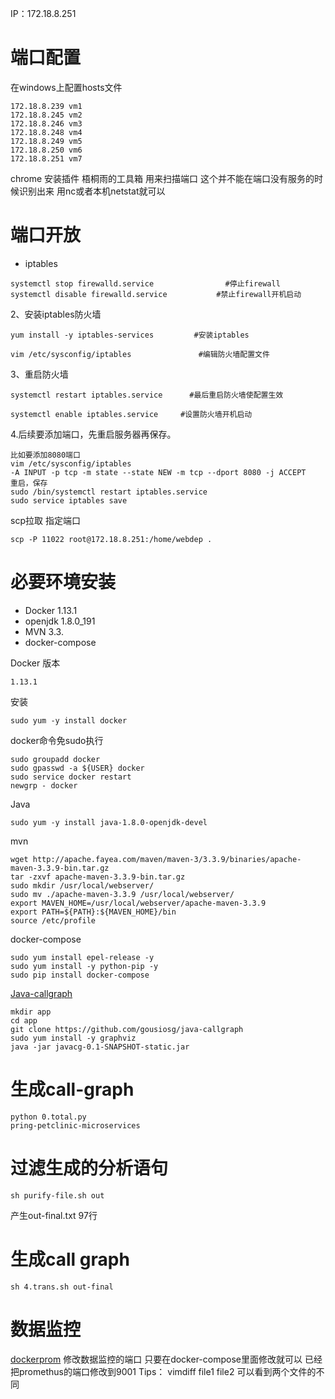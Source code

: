 IP：172.18.8.251

# 端口配置
在windows上配置hosts文件
```
172.18.8.239 vm1 
172.18.8.245 vm2 
172.18.8.246 vm3 
172.18.8.248 vm4 
172.18.8.249 vm5 
172.18.8.250 vm6 
172.18.8.251 vm7
```

chrome 
安装插件 梧桐雨的工具箱 
用来扫描端口
这个并不能在端口没有服务的时候识别出来
用nc或者本机netstat就可以



# 端口开放

- iptables
```
systemctl stop firewalld.service                #停止firewall
systemctl disable firewalld.service           #禁止firewall开机启动
```

2、安装iptables防火墙
```
yum install -y iptables-services         #安装iptables

vim /etc/sysconfig/iptables               #编辑防火墙配置文件
```

3、重启防火墙
```
systemctl restart iptables.service      #最后重启防火墙使配置生效

systemctl enable iptables.service     #设置防火墙开机启动
```

4.后续要添加端口，先重启服务器再保存。
```
比如要添加8080端口
vim /etc/sysconfig/iptables
-A INPUT -p tcp -m state --state NEW -m tcp --dport 8080 -j ACCEPT
重启，保存
sudo /bin/systemctl restart iptables.service
sudo service iptables save
```

scp拉取 指定端口
```
scp -P 11022 root@172.18.8.251:/home/webdep .
```
# 必要环境安装
- Docker 1.13.1
- openjdk 1.8.0_191
- MVN 3.3.
- docker-compose

Docker
版本
```
1.13.1
```

安装
```
sudo yum -y install docker
```
docker命令免sudo执行
```
sudo groupadd docker
sudo gpasswd -a ${USER} docker
sudo service docker restart
newgrp - docker
```

Java
```
sudo yum -y install java-1.8.0-openjdk-devel
```

mvn
```
wget http://apache.fayea.com/maven/maven-3/3.3.9/binaries/apache-maven-3.3.9-bin.tar.gz
tar -zxvf apache-maven-3.3.9-bin.tar.gz
sudo mkdir /usr/local/webserver/
sudo mv ./apache-maven-3.3.9 /usr/local/webserver/
export MAVEN_HOME=/usr/local/webserver/apache-maven-3.3.9 
export PATH=${PATH}:${MAVEN_HOME}/bin
source /etc/profile 
```
docker-compose
```
sudo yum install epel-release -y
sudo yum install -y python-pip -y
sudo pip install docker-compose
```

[Java-callgraph](https://github.com/gousiosg/java-callgraph)
```
mkdir app
cd app
git clone https://github.com/gousiosg/java-callgraph
sudo yum install -y graphviz
java -jar javacg-0.1-SNAPSHOT-static.jar 
```
# 生成call-graph
```
python 0.total.py 
pring-petclinic-microservices
```

# 过滤生成的分析语句
```
sh purify-file.sh out
```
产生out-final.txt 97行

# 生成call graph
```
sh 4.trans.sh out-final
```

# 数据监控
[dockerprom](https://github.com/stefanprodan/dockprom)
修改数据监控的端口
只要在docker-compose里面修改就可以
已经把promethus的端口修改到9001
Tips：
vimdiff file1 file2
可以看到两个文件的不同

